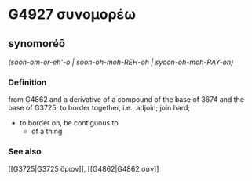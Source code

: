 # G4927 συνομορέω

## synomoréō

_(soon-om-or-eh'-o | soon-oh-moh-REH-oh | syoon-oh-moh-RAY-oh)_

### Definition

from G4862 and a derivative of a compound of the base of 3674 and the base of G3725; to border together, i.e., adjoin; join hard; 

- to border on, be contiguous to
  - of a thing

### See also

[[G3725|G3725 ὅριον]], [[G4862|G4862 σύν]]
